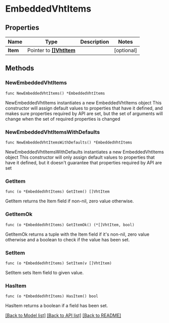 # EmbeddedVhtItems

## Properties

Name | Type | Description | Notes
------------ | ------------- | ------------- | -------------
**Item** | Pointer to [**[]VhtItem**](VhtItem.md) |  | [optional] 

## Methods

### NewEmbeddedVhtItems

`func NewEmbeddedVhtItems() *EmbeddedVhtItems`

NewEmbeddedVhtItems instantiates a new EmbeddedVhtItems object
This constructor will assign default values to properties that have it defined,
and makes sure properties required by API are set, but the set of arguments
will change when the set of required properties is changed

### NewEmbeddedVhtItemsWithDefaults

`func NewEmbeddedVhtItemsWithDefaults() *EmbeddedVhtItems`

NewEmbeddedVhtItemsWithDefaults instantiates a new EmbeddedVhtItems object
This constructor will only assign default values to properties that have it defined,
but it doesn't guarantee that properties required by API are set

### GetItem

`func (o *EmbeddedVhtItems) GetItem() []VhtItem`

GetItem returns the Item field if non-nil, zero value otherwise.

### GetItemOk

`func (o *EmbeddedVhtItems) GetItemOk() (*[]VhtItem, bool)`

GetItemOk returns a tuple with the Item field if it's non-nil, zero value otherwise
and a boolean to check if the value has been set.

### SetItem

`func (o *EmbeddedVhtItems) SetItem(v []VhtItem)`

SetItem sets Item field to given value.

### HasItem

`func (o *EmbeddedVhtItems) HasItem() bool`

HasItem returns a boolean if a field has been set.


[[Back to Model list]](../README.md#documentation-for-models) [[Back to API list]](../README.md#documentation-for-api-endpoints) [[Back to README]](../README.md)


